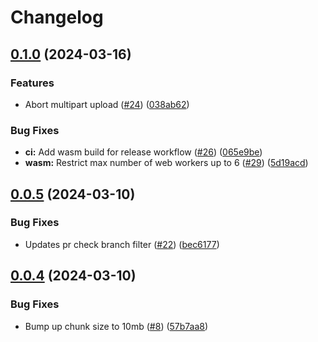 # Changelog

## [0.1.0](https://github.com/tkasuz/s3-signurl-uploader/compare/v0.0.5...v0.1.0) (2024-03-16)


### Features

* Abort multipart upload ([#24](https://github.com/tkasuz/s3-signurl-uploader/issues/24)) ([038ab62](https://github.com/tkasuz/s3-signurl-uploader/commit/038ab62c850b02f98b9f8032b37ed3d6e4143b79))


### Bug Fixes

* **ci:** Add wasm build for release workflow ([#26](https://github.com/tkasuz/s3-signurl-uploader/issues/26)) ([065e9be](https://github.com/tkasuz/s3-signurl-uploader/commit/065e9be75416ddebbe2d2eda7c67cd65e5f6d80e))
* **wasm:** Restrict max number of web workers up to 6 ([#29](https://github.com/tkasuz/s3-signurl-uploader/issues/29)) ([5d19acd](https://github.com/tkasuz/s3-signurl-uploader/commit/5d19acd9430ac326c801ef4da05f0bfd097b705e))

## [0.0.5](https://github.com/tkasuz/s3-signurl-uploader/compare/v0.0.4...v0.0.5) (2024-03-10)


### Bug Fixes

* Updates pr check branch filter ([#22](https://github.com/tkasuz/s3-signurl-uploader/issues/22)) ([bec6177](https://github.com/tkasuz/s3-signurl-uploader/commit/bec61779528ba16132144f671131c56903cf6562))

## [0.0.4](https://github.com/tkasuz/s3-signurl-uploader/compare/v0.0.3...v0.0.4) (2024-03-10)


### Bug Fixes

* Bump up chunk size to 10mb ([#8](https://github.com/tkasuz/s3-signurl-uploader/issues/8)) ([57b7aa8](https://github.com/tkasuz/s3-signurl-uploader/commit/57b7aa8736c8b7362a29bef684eeb90a604290e1))
